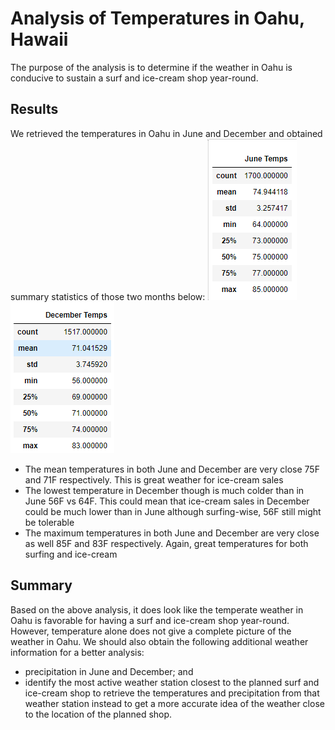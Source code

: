 # Analysis of Temperatures in Oahu, Hawaii
The purpose of the analysis is to determine if the weather in Oahu is conducive to sustain a surf and ice-cream shop year-round.

## Results
We retrieved the temperatures in Oahu in June and December and obtained summary statistics of those two months below:
![june image](https://github.com/hwaijiinlee/surfs_up/blob/main/june_temps.png)
![december image](https://github.com/hwaijiinlee/surfs_up/blob/main/december_temps.png)

- The mean temperatures in both June and December are very close 75F and 71F respectively. This is great weather for ice-cream sales
- The lowest temperature in December though is much colder than in June 56F vs 64F. This could mean that ice-cream sales in December could be much lower than in June although surfing-wise, 56F still might be tolerable
- The maximum temperatures in both June and December are very close as well 85F and 83F respectively. Again, great temperatures for both surfing and ice-cream

## Summary
Based on the above analysis, it does look like the temperate weather in Oahu is favorable for having a surf and ice-cream shop year-round.
However, temperature alone does not give a complete picture of the weather in Oahu. We should also obtain the following additional weather information for a better analysis:
- precipitation in June and December; and
- identify the most active weather station closest to the planned surf and ice-cream shop to retrieve the temperatures and precipitation from that weather station instead to get a more accurate idea of the weather close to the location of the planned shop.
